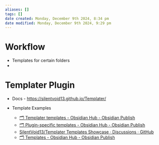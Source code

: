 ```yaml
---
aliases: []
tags: []
date created: Monday, December 9th 2024, 8:34 pm
date modified: Monday, December 9th 2024, 9:29 pm
---
```


# Workflow

- Templates for certain folders
- 

# Templater Plugin

- Docs - https://silentvoid13.github.io/Templater/

- Template Examples
	- [🗂️ Templater templates - Obsidian Hub - Obsidian Publish](https://publish.obsidian.md/hub/03+-+Showcases+%26+Templates/Templates/Plugin-specific+templates/Templater+templates/%F0%9F%97%82%EF%B8%8F+Templater+templates)
	- [🗂️ Plugin-specific templates - Obsidian Hub - Obsidian Publish](https://publish.obsidian.md/hub/03+-+Showcases+%26+Templates/Templates/Plugin-specific+templates/%F0%9F%97%82%EF%B8%8F+Plugin-specific+templates)
	- [SilentVoid13/Templater Templates Showcase · Discussions · GitHub](https://github.com/SilentVoid13/Templater/discussions/categories/templates-showcase)
	- [🗂️ Templates - Obsidian Hub - Obsidian Publish](https://publish.obsidian.md/hub/03+-+Showcases+%26+Templates/Templates/%F0%9F%97%82%EF%B8%8F+Templates) 